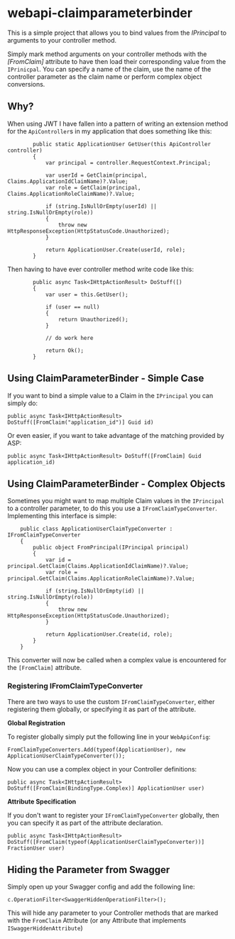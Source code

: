 
# webapi-claimparameterbinder

This is a simple project that allows you to bind values from the *IPrincipal* to arguments to your controller method.

Simply mark method arguments on your controller methods with the *[FromClaim]* attribute to have then load their corresponding value from the ```IPrinicpal```. You can specify a name of the claim, use the name of the controller parameter as the claim name or perform complex object conversions.


## Why?

When using JWT I have fallen into a pattern of writing an extension method for the ```ApiController```s in my application that does something like this:

```
        public static ApplicationUser GetUser(this ApiController controller)
        {
            var principal = controller.RequestContext.Principal;

            var userId = GetClaim(principal, Claims.ApplicationIdClaimName)?.Value;
            var role = GetClaim(principal, Claims.ApplicationRoleClaimName)?.Value;

            if (string.IsNullOrEmpty(userId) || string.IsNullOrEmpty(role))
            {
                throw new HttpResponseException(HttpStatusCode.Unauthorized);
            }

            return ApplicationUser.Create(userId, role);
        }
```

Then having to have ever controller method write code like this:

```
        public async Task<IHttpActionResult> DoStuff([)
        {
            var user = this.GetUser();

            if (user == null)
            {
                return Unauthorized();
            }

            // do work here

            return Ok();
        }
```

## Using ClaimParameterBinder - Simple Case

If you want to bind a simple value to a Claim in the ```IPrincipal``` you can simply do:

```
public async Task<IHttpActionResult> DoStuff([FromClaim("application_id")] Guid id)
```

Or even easier, if you want to take advantage of the matching provided by ASP:

```
public async Task<IHttpActionResult> DoStuff([FromClaim] Guid application_id)
```

## Using ClaimParameterBinder - Complex Objects

Sometimes you might want to map multiple Claim values in the ```IPrincipal``` to a controller parameter, to do this you use a ```IFromClaimTypeConverter```. Implementing this interface is simple:

```
    public class ApplicationUserClaimTypeConverter : IFromClaimTypeConverter
    {
        public object FromPrincipal(IPrincipal principal)
        {
            var id = principal.GetClaim(Claims.ApplicationIdClaimName)?.Value;
            var role = principal.GetClaim(Claims.ApplicationRoleClaimName)?.Value;

            if (string.IsNullOrEmpty(id) || string.IsNullOrEmpty(role))
            {
                throw new HttpResponseException(HttpStatusCode.Unauthorized);
            }

            return ApplicationUser.Create(id, role);
        }
    }
```

This converter will now be called when a complex value is encountered for the ```[FromClaim]``` attribute.

### Registering IFromClaimTypeConverter

There are two ways to use the custom ```IFromClaimTypeConverter```, either registering them globally, or specifying it as part of the attribute.

**Global Registration**

To register globally simply put the following line in your ```WebApiConfig```:

```
FromClaimTypeConverters.Add(typeof(ApplicationUser), new ApplicationUserClaimTypeConverter());
```

Now you can use a complex object in your Controller definitions:

```
public async Task<IHttpActionResult> DoStuff([FromClaim(BindingType.Complex)] ApplicationUser user)
```

**Attribute Specification**

If you don't want to register your ```IFromClaimTypeConverter``` globally, then you can specify it as part of the attribute declaration.

```
public async Task<IHttpActionResult> DoStuff([FromClaim(typeof(ApplicationUserClaimTypeConverter))] FractionUser user)
```



## Hiding the Parameter from Swagger

Simply open up your Swagger config and add the following line:

```
c.OperationFilter<SwaggerHiddenOperationFilter>();
```

This will hide any parameter to your Controller methods that are marked with the ```FromClaim``` Attribute (or any Attribute that implements ```ISwaggerHiddenAttribute```)
